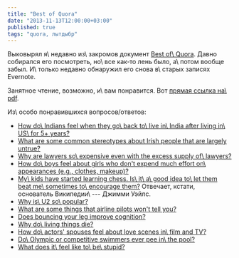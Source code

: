 ```yaml
---
title: "Best of Quora"
date: "2013-11-13T12:00:00+03:00"
published: true
tags: "quora, лытдыбр"
---
```


Выковырял я\ недавно из\ закромов документ [Best of\ Quora][quora]. Давно собирался его посмотреть, но\ все как&#8209;то
лень было, а\ потом вообще забыл. И\ только недавно обнаружил его снова в\ старых записях Evernote.

Занятное чтение, возможно, и\ вам понравится. Вот [прямая ссылка на\ pdf][pdf].

Из\ особо понравившихся вопросов/ответов:

* [How do\ Indians feel when they go\ back to\ live in\ India after living in\ US\ for 5+ years?][q1]
* [What are some common stereotypes about Irish people that are largely untrue?][q2]
* [Why are lawyers so\ expensive even with the excess supply of\ lawyers?][q3]
* [How do\ boys feel about girls who don't expend much effort on\ appearances (e.g., clothes, makeup)?][q4]
* [My\ kids have started learning chess. Is\ it\ a\ good idea to\ let them beat me\ sometimes to\ encourage them?][q5]
  Отвечает, кстати, основатель Википедии\ --- Джимми Уэйлс.
* [Why is\ U2 so\ popular?][q6]
* [What are some things that airline pilots won't tell you?][q7]
* [Does bouncing your leg improve cognition?][q8]
* [Why do\ living things die?][q9]
* [How do\ actors' spouses feel about love scenes in\ film and TV?][q10]
* [Do\ Olympic or competitive swimmers ever pee in\ the pool?][q11]
* [What does it\ feel like to\ be\ stupid?][q12]

[quora]: http://blog.quora.com/Top-Writers-2012-Book-Available-for-Download
[pdf]: http://qsf.cf.quoracdn.net/best_of_quora_2010-2012.pdf
[q1]: http://www.quora.com/Indian-Diaspora/How-do-Indians-feel-when-they-go-back-to-live-in-India-after-living-in-US-for-5+-years/answer/Navin-Kabra
[q2]: http://www.quora.com/Irish-People/What-are-some-common-stereotypes-about-Irish-people-that-are-largely-untrue/answer/Domhnall-OHuigin
[q3]: http://www.quora.com/Attorneys/Why-are-lawyers-so-expensive-even-with-the-excess-supply-of-lawyers/answer/Antone-Johnson
[q4]: http://www.quora.com/Dating-and-Relationships-1/How-do-men-feel-about-women-who-dont-expend-much-effort-on-appearances-e-g-clothes-makeup/answers/761291
[q5]: http://www.quora.com/Parenting/My-kids-11-and-8-have-started-learning-chess-Is-it-a-good-idea-to-let-them-beat-me-sometimes-to-encourage-them/answer/Jimmy-Wales
[q6]: http://www.quora.com/U2-band/Why-is-U2-so-popular/answer/Daniel-Rosenthal
[q7]: http://www.quora.com/Airlines/What-are-some-things-that-airline-pilots-wont-tell-you/answers/1509294
[q8]: http://www.quora.com/Mind-Hacks/Does-bouncing-your-leg-improve-cognition/answers/1437262
[q9]: http://www.quora.com/Life/Why-do-living-things-die/answer/Paul-King-2
[q10]: http://www.quora.com/Actors-and-Actresses/How-do-actors-significant-others-feel-about-love-scenes-in-film-TV-and-theater/answer/Marcus-Geduld
[q11]: http://www.quora.com/Olympic-Games/Do-Olympic-or-competitive-swimmers-ever-pee-in-the-pool/answer/Carly-Geehr
[q12]: http://www.quora.com/Intelligence/What-does-it-feel-like-to-be-stupid/answers/157939
